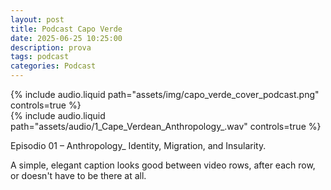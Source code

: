 ```yaml
---
layout: post
title: Podcast Capo Verde
date: 2025-06-25 10:25:00
description: prova
tags: podcast
categories: Podcast
---
```



  <div class="row mt-3">
    <div class="col-sm mt-3 mt-md-0">
        {% include audio.liquid path="assets/img/capo_verde_cover_podcast.png" controls=true %}
    </div>

 
  <div class="col-md-8">
    {% include audio.liquid path="assets/audio/1_Cape_Verdean_Anthropology_.wav" controls=true %}
    <p class="mt-2 text-muted">Episodio 01 – Anthropology_ Identity, Migration, and Insularity.</p>
  </div>
</div>
<div class="caption">
    A simple, elegant caption looks good between video rows, after each row, or doesn't have to be there at all.
</div>
